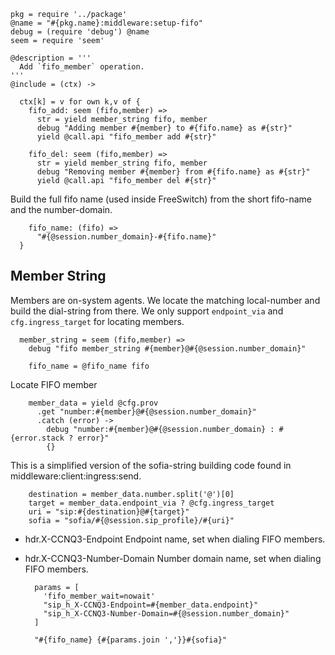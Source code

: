     pkg = require '../package'
    @name = "#{pkg.name}:middleware:setup-fifo"
    debug = (require 'debug') @name
    seem = require 'seem'

    @description = '''
      Add `fifo_member` operation.
    '''
    @include = (ctx) ->

      ctx[k] = v for own k,v of {
        fifo_add: seem (fifo,member) =>
          str = yield member_string fifo, member
          debug "Adding member #{member} to #{fifo.name} as #{str}"
          yield @call.api "fifo_member add #{str}"

        fifo_del: seem (fifo,member) =>
          str = yield member_string fifo, member
          debug "Removing member #{member} from #{fifo.name} as #{str}"
          yield @call.api "fifo_member del #{str}"

Build the full fifo name (used inside FreeSwitch) from the short fifo-name and the number-domain.

        fifo_name: (fifo) =>
          "#{@session.number_domain}-#{fifo.name}"
      }

Member String
-------------

Members are on-system agents. We locate the matching local-number and build the dial-string from there.
We only support `endpoint_via` and `cfg.ingress_target` for locating members.

      member_string = seem (fifo,member) =>
        debug "fifo member_string #{member}@#{@session.number_domain}"

        fifo_name = @fifo_name fifo

Locate FIFO member

        member_data = yield @cfg.prov
          .get "number:#{member}@#{@session.number_domain}"
          .catch (error) ->
            debug "number:#{member}@#{@session.number_domain} : #{error.stack ? error}"
            {}

This is a simplified version of the sofia-string building code found in middleware:client:ingress:send.

        destination = member_data.number.split('@')[0]
        target = member_data.endpoint_via ? @cfg.ingress_target
        uri = "sip:#{destination}@#{target}"
        sofia = "sofia/#{@session.sip_profile}/#{uri}"

* hdr.X-CCNQ3-Endpoint Endpoint name, set when dialing FIFO members.
* hdr.X-CCNQ3-Number-Domain Number domain name, set when dialing FIFO members.

        params = [
          'fifo_member_wait=nowait'
          "sip_h_X-CCNQ3-Endpoint=#{member_data.endpoint}"
          "sip_h_X-CCNQ3-Number-Domain=#{@session.number_domain}"
        ]

        "#{fifo_name} {#{params.join ','}}#{sofia}"
